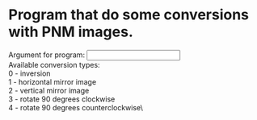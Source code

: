# Program that do some conversions with PNM images.
Argument for program: <input filename> <output filename> <convertsion type>\
Available conversion types:\
0 - inversion\
1 - horizontal mirror image\
2 - vertical mirror image\
3 - rotate 90 degrees clockwise\
4 - rotate 90 degrees counterclockwise\

